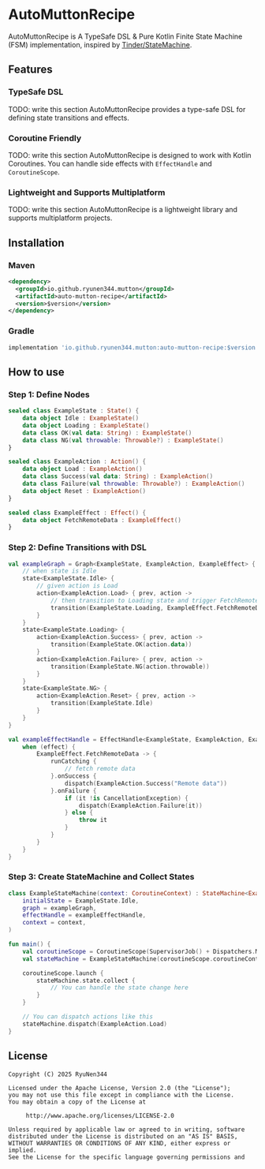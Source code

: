 AutoMuttonRecipe
====

AutoMuttonRecipe is A TypeSafe DSL & Pure Kotlin Finite State Machine (FSM) implementation, inspired by [Tinder/StateMachine](https://github.com/Tinder/StateMachine).

## Features
### TypeSafe DSL
TODO: write this section
AutoMuttonRecipe provides a type-safe DSL for defining state transitions and effects.

### Coroutine Friendly
TODO: write this section
AutoMuttonRecipe is designed to work with Kotlin Coroutines. You can handle side effects with `EffectHandle` and `CoroutineScope`.

### Lightweight and Supports Multiplatform
TODO: write this section
AutoMuttonRecipe is a lightweight library and supports multiplatform projects.

## Installation
### Maven
```xml
<dependency>
  <groupId>io.github.ryunen344.mutton</groupId>
  <artifactId>auto-mutton-recipe</artifactId>
  <version>$version</version>
</dependency>
```

### Gradle
```gradle
implementation 'io.github.ryunen344.mutton:auto-mutton-recipe:$version'
```

## How to use
### Step 1: Define Nodes
```kotlin
sealed class ExampleState : State() {
    data object Idle : ExampleState()
    data object Loading : ExampleState()
    data class OK(val data: String) : ExampleState()
    data class NG(val throwable: Throwable?) : ExampleState()
}

sealed class ExampleAction : Action() {
    data object Load : ExampleAction()
    data class Success(val data: String) : ExampleAction()
    data class Failure(val throwable: Throwable?) : ExampleAction()
    data object Reset : ExampleAction()
}

sealed class ExampleEffect : Effect() {
    data object FetchRemoteData : ExampleEffect()
}
```

### Step 2: Define Transitions with DSL
```kotlin
val exampleGraph = Graph<ExampleState, ExampleAction, ExampleEffect> {
    // when state is Idle
    state<ExampleState.Idle> {
        // given action is Load
        action<ExampleAction.Load> { prev, action ->
            // then transition to Loading state and trigger FetchRemoteData effect
            transition(ExampleState.Loading, ExampleEffect.FetchRemoteData)
        }
    }
    state<ExampleState.Loading> {
        action<ExampleAction.Success> { prev, action ->
            transition(ExampleState.OK(action.data))
        }
        action<ExampleAction.Failure> { prev, action ->
            transition(ExampleState.NG(action.throwable))
        }
    }
    state<ExampleState.NG> {
        action<ExampleAction.Reset> { prev, action ->
            transition(ExampleState.Idle)
        }
    }
}

val exampleEffectHandle = EffectHandle<ExampleState, ExampleAction, ExampleEffect> { effect, prev, next, dispatch ->
    when (effect) {
        ExampleEffect.FetchRemoteData -> {
            runCatching {
                // fetch remote data
            }.onSuccess {
                dispatch(ExampleAction.Success("Remote data"))
            }.onFailure {
                if (it !is CancellationException) {
                    dispatch(ExampleAction.Failure(it))
                } else {
                    throw it
                }
            }
        }
    }
}
```

### Step 3: Create StateMachine and Collect States
```kotlin
class ExampleStateMachine(context: CoroutineContext) : StateMachine<ExampleState, ExampleAction, ExampleEffect>(
    initialState = ExampleState.Idle,
    graph = exampleGraph,
    effectHandle = exampleEffectHandle,
    context = context,
)

fun main() {
    val coroutineScope = CoroutineScope(SupervisorJob() + Dispatchers.Main.immediate)
    val stateMachine = ExampleStateMachine(coroutineScope.coroutineContext)

    coroutineScope.launch {
        stateMachine.state.collect {
            // You can handle the state change here
        }
    }

    // You can dispatch actions like this
    stateMachine.dispatch(ExampleAction.Load)
}
```

## License
```text
Copyright (C) 2025 RyuNen344

Licensed under the Apache License, Version 2.0 (the "License");
you may not use this file except in compliance with the License.
You may obtain a copy of the License at

     http://www.apache.org/licenses/LICENSE-2.0

Unless required by applicable law or agreed to in writing, software
distributed under the License is distributed on an "AS IS" BASIS,
WITHOUT WARRANTIES OR CONDITIONS OF ANY KIND, either express or implied.
See the License for the specific language governing permissions and
```
